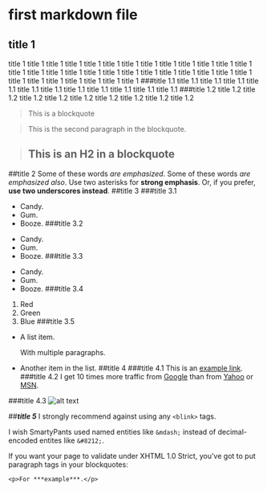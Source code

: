 first markdown file
===================
title 1
------
title 1 title 1 title 1 title 1 title 1 title 1 title 1 title 1 title 1 title 1 title 1 title 1 title 1 title 1 title 1 title 1 title 1 title 1 title 1 title 1 title 1 title 1 title 1 title 1 title 1 title 1 title 1 title 1 title 1 title 1 title 1 title 1 title 1 
###title 1.1
title 1.1 title 1.1 title 1.1 title 1.1 title 1.1 title 1.1 title 1.1 title 1.1 title 1.1 title 1.1 title 1.1 
###title 1.2
title 1.2 title 1.2 title 1.2 title 1.2 title 1.2 title 1.2 title 1.2 title 1.2 title 1.2 
> This is a blockquote

> This is the second paragraph in the blockquote.

>## This is an H2 in a blockquote
##title 2
Some of these words *are emphasized*.
Some of these words _are emphasized also_.
Use two asterisks for **strong emphasis**.
Or, if you prefer, __use two underscores instead__.
##title 3
###title 3.1
* Candy.
* Gum.
* Booze.
###title 3.2
+ Candy.
+ Gum.
+ Booze.
###title 3.3
- Candy.
- Gum.
- Booze.
###title 3.4
1. Red
2. Green
3. Blue
###title 3.5
* A list item.

    With multiple paragraphs.

* Another item in the list.
##title 4
###title 4.1
This is an [example link](http://example.com/ "With a Title").
###title 4.2
I get 10 times more traffic from [Google][1] than from
[Yahoo][2] or [MSN][3RT].

[1]: http://google.com/ "Google"
[2]: http://search.yahoo.com/ "Yahoo Search"
[3rt]: http://search.msn.com/ "MSN Search"
###title 4.3
![alt text](/path/to/img.jpg "Title")


##***title 5***
I strongly recommend against using any `<blink>` tags.

I wish SmartyPants used named entities like `&mdash;`
instead of decimal-encoded entites like `&#8212;`.

If you want your page to validate under XHTML 1.0 Strict,
you've got to put paragraph tags in your blockquotes:

    <p>For ***example***.</p>
